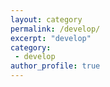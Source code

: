 ```yaml
---
layout: category
permalink: /develop/
excerpt: "develop"
category:
 - develop
author_profile: true
---
```

